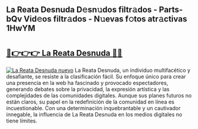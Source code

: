 ## La Reata Desnuda D𝚎sn𝚞dos filtr𝚊dos - Parts-bQv Vid𝚎os filtr𝚊dos - N𝚞evas f𝚘tos atr𝚊ctivas 1HwYM

# <h2><a href="http://mb3u3u.tromn.icu/?c=La+Reata+Desnuda">🔗👉👉👉 La Reata Desnuda 🔗🔗</a></h2>

[![La Reata Desnuda nuevo](https://i.imgur.com/pEAQMta.gif)](http://mb3u3u.tromn.icu/?c=La+Reata+Desnuda)
La Reata Desnuda, un individuo multifacético y desafiante, se resiste a la clasificación fácil. Su enfoque único para crear una presencia en la web ha fascinado y provocado espectadores, generando debates sobre la privacidad, la expresión artística y las complejidades de las comunidades digitales. Aunque sus planes futuros no están claros, su papel en la redefinición de la comunidad en línea es incuestionable. Con una determinación inquebrantable y un cautivador innegable, la influencia de La Reata Desnuda en los medios digitales no tiene límites.
